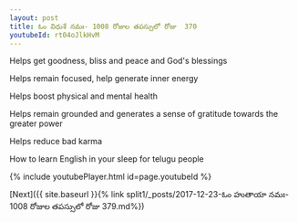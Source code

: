 ```yaml
---
layout: post
title: ఓం విధుశే నమః- 1008 రోజుల తపస్సులో రోజు  370
youtubeId: rt04oJlkHvM
---
```

 
 
Helps get goodness, bliss and peace and God's blessings
 
Helps remain focused, help generate inner energy 
 
Helps boost physical and mental health 
 
Helps remain grounded and generates a sense of gratitude towards the greater power 
 
Helps reduce bad karma
 
How to learn English in your sleep for telugu people
 
 
 
 


{% include youtubePlayer.html id=page.youtubeId %}
 
[Next]({{ site.baseurl }}{% link split1/_posts/2017-12-23-ఓం హుతాయా నమః- 1008 రోజుల తపస్సులో రోజు  379.md%})
 

